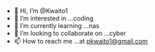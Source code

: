 - 👋 Hi, I’m @Kwaito1
- 👀 I’m interested in ...coding 
- 🌱 I’m currently learning ...nas
- 💞️ I’m looking to collaborate on ...cyber
- 📫 How to reach me ...at pkwaito1@gmail.com 

<!---
Kwaito1/Kwaito1 is a ✨ special ✨ repository because its `README.md` (this file) appears on your GitHub profile.
You can click the Preview link to take a look at your changes.
--->
